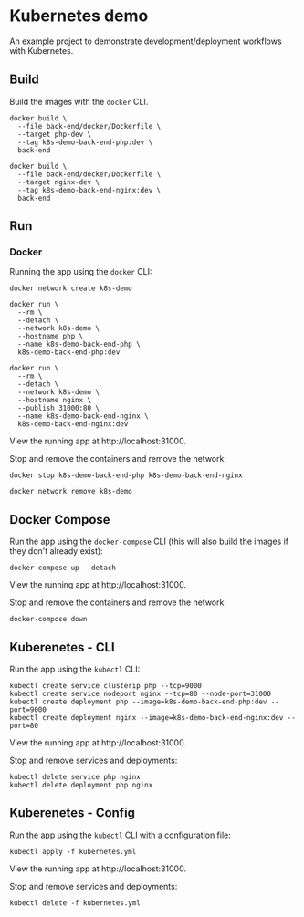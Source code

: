 # Kubernetes demo

An example project to demonstrate development/deployment workflows with Kubernetes.

## Build

Build the images with the `docker` CLI.

```
docker build \
  --file back-end/docker/Dockerfile \
  --target php-dev \
  --tag k8s-demo-back-end-php:dev \
  back-end

docker build \
  --file back-end/docker/Dockerfile \
  --target nginx-dev \
  --tag k8s-demo-back-end-nginx:dev \
  back-end
```

## Run

### Docker

Running the app using the `docker` CLI:

```
docker network create k8s-demo

docker run \
  --rm \
  --detach \
  --network k8s-demo \
  --hostname php \
  --name k8s-demo-back-end-php \
  k8s-demo-back-end-php:dev

docker run \
  --rm \
  --detach \
  --network k8s-demo \
  --hostname nginx \
  --publish 31000:80 \
  --name k8s-demo-back-end-nginx \
  k8s-demo-back-end-nginx:dev
```

View the running app at http://localhost:31000.

Stop and remove the containers and remove the network:

```
docker stop k8s-demo-back-end-php k8s-demo-back-end-nginx

docker network remove k8s-demo
```

## Docker Compose

Run the app using the `docker-compose` CLI (this will also build the images if they don't already exist):

```
docker-compose up --detach
```

View the running app at http://localhost:31000.

Stop and remove the containers and remove the network:

```
docker-compose down
```

## Kuberenetes - CLI

Run the app using the `kubectl` CLI:

```
kubectl create service clusterip php --tcp=9000
kubectl create service nodeport nginx --tcp=80 --node-port=31000
kubectl create deployment php --image=k8s-demo-back-end-php:dev --port=9000
kubectl create deployment nginx --image=k8s-demo-back-end-nginx:dev --port=80
```

View the running app at http://localhost:31000.

Stop and remove services and deployments:

```
kubectl delete service php nginx
kubectl delete deployment php nginx
```

## Kuberenetes - Config

Run the app using the `kubectl` CLI with a configuration file:

```
kubectl apply -f kubernetes.yml
```

View the running app at http://localhost:31000.

Stop and remove services and deployments:

```
kubectl delete -f kubernetes.yml
```
